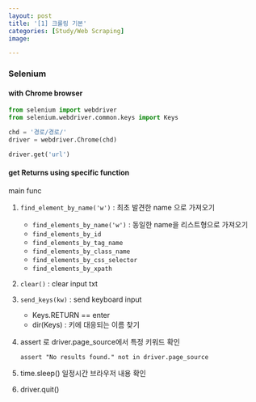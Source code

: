 ```yaml
---
layout: post
title: '[1] 크롤링 기본'
categories: [Study/Web Scraping]
image: 

---
```


### Selenium

#### with Chrome browser

```python
from selenium import webdriver
from selenium.webdriver.common.keys import Keys

chd = '경로/경로/'
driver = webdriver.Chrome(chd)

driver.get('url')
```



#### get Returns using specific function

main func

1. `find_element_by_name('w')` : 최초 발견한 name 으로 가져오기

   + `find_elements_by_name('w')` : 동일한 name을 리스트형으로 가져오기
   + `find_elements_by_id`
   + `find_elements_by_tag_name`
   + `find_elements_by_class_name`
   + `find_elements_by_css_selector`
   + `find_elements_by_xpath`

   

2. `clear()` : clear input txt

3. `send_keys(kw)` : send keyboard input 

   + Keys.RETURN == enter
   + dir(Keys) : 키에 대응되는 이름 찾기

4. assert 로 driver.page_source에서 특정 키워드 확인

   `assert "No results found." not in driver.page_source`

5. time.sleep() 일정시간 브라우저 내용 확인

6. driver.quit() 